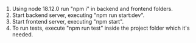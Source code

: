 1) Using node 18.12.0 run "npm i" in backend and frontend folders.
2) Start backend server, executing "npm run start:dev".
3) Start frontend server, executing "npm start".
4) To run tests, execute "npm run test" inside the project folder which it's needed.